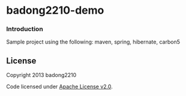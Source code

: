 badong2210-demo
=======

### Introduction

Sample project using the following: maven, spring, hibernate, carbon5

## License

Copyright 2013 badong2210

Code licensed under [Apache License v2.0](http://www.apache.org/licenses/LICENSE-2.0).
